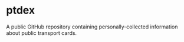 # ptdex
A public GitHub repository containing personally-collected information about public transport cards.
